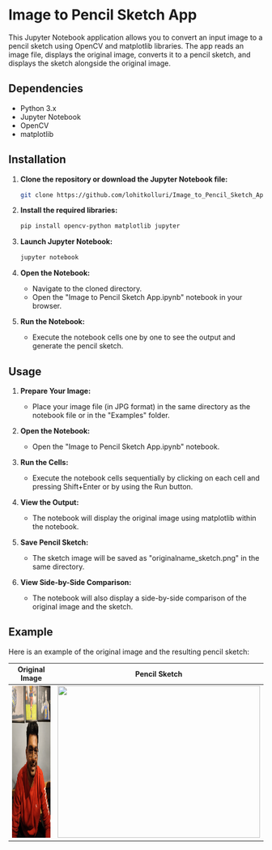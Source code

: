# Image to Pencil Sketch App

This Jupyter Notebook application allows you to convert an input image to a pencil sketch using OpenCV and matplotlib libraries. The app reads an image file, displays the original image, converts it to a pencil sketch, and displays the sketch alongside the original image.

## Dependencies

- Python 3.x
- Jupyter Notebook
- OpenCV
- matplotlib

## Installation

1. **Clone the repository or download the Jupyter Notebook file:**
   ```bash
   git clone https://github.com/lohitkolluri/Image_to_Pencil_Sketch_App.git
   ```

2. **Install the required libraries:**
   ```bash
   pip install opencv-python matplotlib jupyter
   ```

3. **Launch Jupyter Notebook:**
   ```bash
   jupyter notebook
   ```

4. **Open the Notebook:**
   - Navigate to the cloned directory.
   - Open the "Image to Pencil Sketch App.ipynb" notebook in your browser.

5. **Run the Notebook:**
   - Execute the notebook cells one by one to see the output and generate the pencil sketch.

## Usage

1. **Prepare Your Image:**
   - Place your image file (in JPG format) in the same directory as the notebook file or in the "Examples" folder.

2. **Open the Notebook:**
   - Open the "Image to Pencil Sketch App.ipynb" notebook.

3. **Run the Cells:**
   - Execute the notebook cells sequentially by clicking on each cell and pressing Shift+Enter or by using the Run button.

4. **View the Output:**
   - The notebook will display the original image using matplotlib within the notebook.

5. **Save Pencil Sketch:**
   - The sketch image will be saved as "originalname_sketch.png" in the same directory.

6. **View Side-by-Side Comparison:**
   - The notebook will also display a side-by-side comparison of the original image and the sketch.

## Example

Here is an example of the original image and the resulting pencil sketch:

| Original Image | Pencil Sketch |
| :-------------: | :-----------: |
| <img src="Examples/Original.jpg" width="400" height="300"> | <img src="Examples/Original_sketch.png" width="400" height="300"> |
